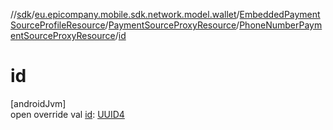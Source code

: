 //[sdk](../../../../../index.md)/[eu.epicompany.mobile.sdk.network.model.wallet](../../../index.md)/[EmbeddedPaymentSourceProfileResource](../../index.md)/[PaymentSourceProxyResource](../index.md)/[PhoneNumberPaymentSourceProxyResource](index.md)/[id](id.md)

# id

[androidJvm]\
open override val [id](id.md): [UUID4](../../../../eu.epicompany.mobile.android.datatypes/index.md#229649042%2FClasslikes%2F462465411)
